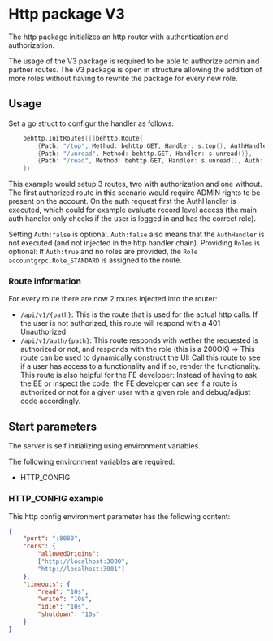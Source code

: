 # Http package V3

The http package initializes an http router with authentication and authorization.

The usage of the V3 package is required to be able to authorize admin and partner routes.
The V3 package is open in structure allowing the addition of more roles without having to rewrite the package for every new role.

## Usage

Set a go struct to configur the handler as follows:

```go
	behttp.InitRoutes([]behttp.Route{
		{Path: "/top", Method: behttp.GET, Handler: s.top(), AuthHandler: s.topAuth(), Auth: true, Roles: []accountgrpc.Role{accountgrpc.Role_ADMIN}},
		{Path: "/unread", Method: behttp.GET, Handler: s.unread()},
		{Path: "/read", Method: behttp.GET, Handler: s.unread(), Auth: true, AuthHandler: s.readAuth()},
	})
```

This example would setup 3 routes, two with authorization and one without. The first authorized route in this scenario would require ADMIN rights to be present on the account.
On the auth request first the AuthHandler is executed, which could for example evaluate record level access (the main auth handler only checks if the user is logged in and has the correct role).

Setting `Auth:false` is optional. `Auth:false` also means that the `AuthHandler` is not executed (and not injected in the http handler chain).
Providing `Roles` is optional: If `Auth:true` and no roles are provided, the `Role` `accountgrpc.Role_STANDARD` is assigned to the route.

### Route information

For every route there are now 2 routes injected into the router:

- `/api/v1/{path}`: This is the route that is used for the actual http calls. If the user is not authorized, this route will respond with a 401 Unauthorized.
- `/api/v1/auth/{path}`: This route responds with wether the requested is authorized or not, and responds with the role (this is a 200OK) => This route can be used to dynamically construct the UI: Call this route to see if a user has access to a functionality and if so, render the functionality. This route is also helpful for the FE developer: Instead of having to ask the BE or inspect the code, the FE developer can see if a route is authorized or not for a given user with a given role and debug/adjust code accordingly.

## Start parameters

The server is self initializing using environment variables.

The following environment variables are required:

- HTTP_CONFIG

### HTTP_CONFIG example

This http config environment parameter has the following content:

```json
{
    "port": ":8080",
    "cors": {
        "allowedOrigins":
        ["http://localhost:3000",
        "http://localhost:3001"]
    },
    "timeouts": {
        "read": "10s",
        "write": "10s",
        "idle": "10s",
        "shutdown": "10s"
    }
}
```
